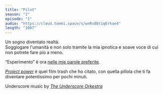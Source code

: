 ```yaml
---
title: "Pilot"
season: "1"
episode: "1"
audio: "https://cloud.tommi.space/s/wnRxBbtiqErkae4"
length: "1007"
---
```

Un sogno diventato realtà.   
Soggiogare l'umanità e non solo tramite la mia ipnotica e soave voce di cui non potrete fare più a meno.

“Esperimento” è ora [nelle mie parole preferite](/parole "Le parole che Tommi ama").

[<cite>Project power</cite>](https://www.themoviedb.org/movie/605116-project-power "Project Power") è quel film trash che ho citato, con quella pillola che ti fa diventare potentissimo per pochi minuti.

Underscore music by [<cite>The Underscore Orkestra</cite>](https://www.theunderscoreorkestra.com "The Underscore Orkestra")
